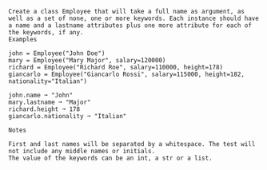     Create a class Employee that will take a full name as argument, as well as a set of none, one or more keywords. Each instance should have a name and a lastname attributes plus one more attribute for each of the keywords, if any.
    Examples

    john = Employee("John Doe")
    mary = Employee("Mary Major", salary=120000)
    richard = Employee("Richard Roe", salary=110000, height=178)
    giancarlo = Employee("Giancarlo Rossi", salary=115000, height=182, nationality="Italian")

    john.name ➞ "John"
    mary.lastname ➞ "Major"
    richard.height ➞ 178
    giancarlo.nationality ➞ "Italian"

    Notes

    First and last names will be separated by a whitespace. The test will not include any middle names or initials.
    The value of the keywords can be an int, a str or a list.